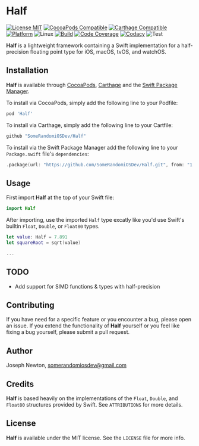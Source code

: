 Half
========

[![License MIT](https://img.shields.io/cocoapods/l/Half.svg)](https://cocoapods.org/pods/Half)
[![CocoaPods Compatible](https://img.shields.io/cocoapods/v/Half.svg)](https://cocoapods.org/pods/Half) 
[![Carthage Compatible](https://img.shields.io/badge/Carthage-compatible-4BC51D.svg?style=flat)](https://github.com/Carthage/Carthage) 
[![Platform](https://img.shields.io/cocoapods/p/Half.svg)](https://cocoapods.org/pods/Half)
![Linux](https://img.shields.io/badge/platform-linux-lightgrey)
[![Build](https://travis-ci.com/SomeRandomiOSDev/Half.svg?branch=master)](https://travis-ci.com/SomeRandomiOSDev/Half)
[![Code Coverage](https://codecov.io/gh/SomeRandomiOSDev/Half/branch/master/graph/badge.svg)](https://codecov.io/gh/SomeRandomiOSDev/Half)
[![Codacy](https://api.codacy.com/project/badge/Grade/8ad52c117e4a46d9aa4699d22fc0bf49)](https://app.codacy.com/app/SomeRandomiOSDev/Half?utm_source=github.com&utm_medium=referral&utm_content=SomeRandomiOSDev/Half&utm_campaign=Badge_Grade_Dashboard)
![Test](https://github.com/SomeRandomiOSDev/Half/workflows/Test/badge.svg)

**Half** is a lightweight framework containing a Swift implementation for a half-precision floating point type for iOS, macOS, tvOS, and watchOS.

Installation
--------

**Half** is available through [CocoaPods](https://cocoapods.org), [Carthage](https://github.com/Carthage/Carthage) and the [Swift Package Manager](https://swift.org/package-manager/). 

To install via CocoaPods, simply add the following line to your Podfile:

```ruby
pod 'Half'
```

To install via Carthage, simply add the following line to your Cartfile:

```ruby
github "SomeRandomiOSDev/Half"
```

To install via the Swift Package Manager add the following line to your `Package.swift` file's `dependencies`:

```swift
.package(url: "https://github.com/SomeRandomiOSDev/Half.git", from: "1.0.0")
```

Usage
--------

First import **Half** at the top of your Swift file:

```swift
import Half
```

After importing, use the imported `Half` type excatly like you'd use Swift's builtin `Float`, `Double`, or `Float80` types. 

```swift
let value: Half = 7.891
let squareRoot = sqrt(value)

...
```

TODO
--------

* Add support for SIMD functions & types with half-precision

Contributing
--------

If you have need for a specific feature or you encounter a bug, please open an issue. If you extend the functionality of **Half** yourself or you feel like fixing a bug yourself, please submit a pull request.

Author
--------

Joseph Newton, somerandomiosdev@gmail.com

Credits
--------

**Half** is based heavily on the implementations of the `Float`, `Double`, and `Float80` structures provided by Swift. See `ATTRIBUTIONS` for more details. 

License
--------

**Half** is available under the MIT license. See the `LICENSE` file for more info.
